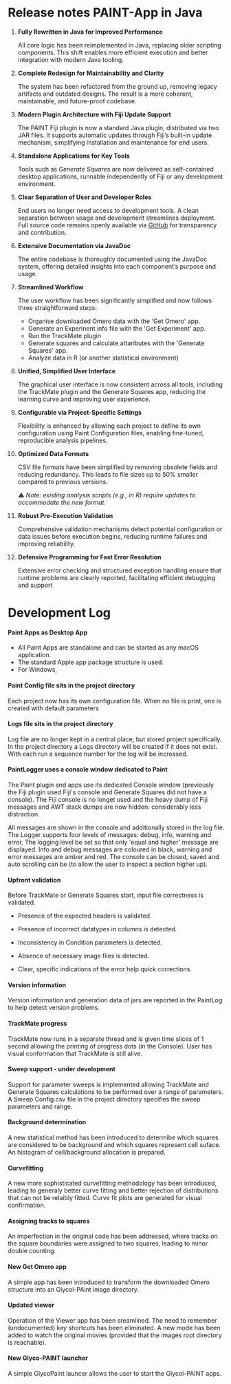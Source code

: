# Release notes PAINT-App in Java



1. **Fully Rewritten in Java for Improved Performance**

   All core logic has been reimplemented in Java, replacing older scripting components. This shift enables more efficient execution and better integration with modern Java tooling.

2. **Complete Redesign for Maintainability and Clarity**

   The system has been refactored from the ground up, removing legacy artifacts and outdated designs. The result is a more coherent, maintainable, and future-proof codebase.

3. **Modern Plugin Architecture with Fiji Update Support**

   The PAINT Fiji plugin is now a standard Java plugin, distributed via two JAR files. It supports automatic updates through Fiji’s built-in update mechanism, simplifying installation and maintenance for end users.

4. **Standalone Applications for Key Tools**

   Tools such as *Generate Squares* are now delivered as self-contained desktop applications, runnable independently of Fiji or any development environment.

5. **Clear Separation of User and Developer Roles**

   End users no longer need access to development tools. A clean separation between usage and development streamlines deployment. Full source code remains openly available via [GitHub](https://github.com/) for transparency and contribution.

6. **Extensive Documentation via JavaDoc**

   The entire codebase is thoroughly documented using the JavaDoc system, offering detailed insights into each component’s purpose and usage.

7. **Streamlined Workflow**

   The user workflow has been significantly simplified and now follows three straightforward steps:

   - Organise downloaded Omero data with the 'Get Omero' app.
   - Generate an Experinent info file with the 'Get Experiment' app.
   - Run the TrackMate plugin
   - Generate squares and calculate attaributes with the 'Generate Squares' app.
   - Analyze data in R (or another statistical environment)

8. **Unified, Simplified User Interface**

   The graphical user interface is now consistent across all tools, including the TrackMate plugin and the Generate Squares app, reducing the learning curve and improving user experience.

9. **Configurable via Project-Specific Settings**

   Flexibility is enhanced by allowing each project to define its own configuration using Paint Configuration files, enabling fine-tuned, reproducible analysis pipelines.

10. **Optimized Data Formats**

    CSV file formats have been simplified by removing obsolete fields and reducing redundancy. This leads to file sizes up to 50% smaller compared to previous versions.

    ⚠️ *Note: existing analysis scripts (e.g., in R) require updates to accommodate the new format.*

11. **Robust Pre-Execution Validation**

    Comprehensive validation mechanisms detect potential configuration or data issues before execution begins, reducing runtime failures and improving reliability.

12. **Defensive Programming for Fast Error Resolution**

    Extensive error checking and structured exception handling ensure that runtime problems are clearly reported, facilitating efficient debugging and support




#  Development Log



#### Paint Apps as Desktop App

- All Paint Apps are standalone and can be started as any macOS application. 
- The standard Apple app package structure is used.
- For Windows, 



#### Paint Config file sits in the project directory

Each project now has its own configuration file. When no file is print, one is created with default parameters



#### Logs file sits in the project directory

Log file are no longer kept in a central place, but stored project specifically. In the project directory a Logs directory  will be created if it does not exist. With each run a sequence number for the log will be increased. 

 

#### PaintLogger uses a console window dedicated to Paint

The Paint plugin and apps use its dedicated Console window (previously the Fiji plugin used Fiji's console and Generate Squares did not have a console). The Fiji console is no longet used and the heavy dump of Fiji messages and AWT stack dumps are now hidden: considerably less distraction.

All messages are shown in the console and additionally stored in the log file. The Logger supports four levels of messages: debug, info, warning and error, The logging level be set so that only 'equal and higher' message are displayed. Info and debug messages are coloured in black, warning and error messages are amber and red.  The console can be closed, saved and auto scrolling can be (to allow the user to inspect a section higher up).




#### Upfront validation

Before TrackMate or Generate Squares start, input file correctness is validated.

- Presence of the expected headers is validated.

- Presence of incorrect datatypes in columns is detected.

- Inconsistency in Condition parameters is detected.

- Absence of necessary image files is detected.

- Clear, specific indications of the error help quick corrections.

  


#### Version information

Version information and generation data of jars are reported in the PaintLog to help detect version problems.



#### TrackMate progress

TrackMate now runs in a separate thread and is given time slices of 1 second allowing the printing of progress dots (in the Console). User has visual conformation that TrackMate is still alive.




#### Sweep support - under development

Support for parameter sweeps is implemented allowing TrackMate and Generate Squares calculations to be performed over a range of parameters. A Sweep Config.csv file in the project directory specifies the sweep parameters and range.



#### Background determination

A new statistical method has been introduced to determibe which squares are considered to be background and which squares represent cell suface. An histogram of cell/background allocation is prepared.



#### Curvefitting

A new more sophisticated curvefitting methodology has been introduced, leading to generaly better curve fitting and better rejection of distributions that can not be relaibly fitted. Curve fit plots are generated for visual confirmation. 



#### Assigning tracks to squares

An imperfection in the original code has been addressed, where tracks on the square boundaries were assigned to two squares, leading to minor double counting.  



#### New Get Omero app

A simple app has been introduced to transform the downloaded Omero structure into an Glycol-PAint image directory.



#### Updated viewer

Operation of the Viewer app has been sreamlined. The need to remember (undocumented) key shortcuts has been eliminated. A new mode has been added to watch the original movies (provided that the images root directory is reachable).



#### New Glyco-PAINT launcher

A simple GlycoPaint launcer allows the user to start the Glycol-PAINT apps.

 

